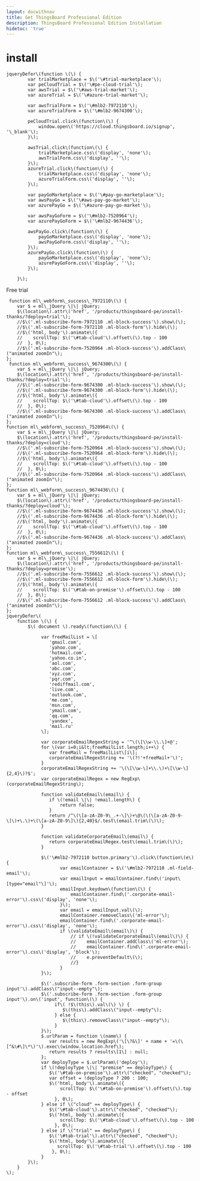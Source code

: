 ```yaml
---
layout: docwithnav
title: Get ThingsBoard Professional Edition
description: ThingsBoard Professional Edition Installation
hidetoc: 'true'
---
```


# install

  
    jqueryDefer\(function \(\) {  
            var trialMarketplace = $\('\#trial-marketplace'\);  
            var peCloudTrial = $\('\#pe-cloud-trial'\);  
            var awsTrial = $\('\#aws-trial-market'\);  
            var azureTrial = $\('\#azure-trial-market'\);  
  
            var awsTrialForm = $\('\#mlb2-7972110'\);              
            var azureTrialForm = $\('\#mlb2-9674300'\);  
  
            peCloudTrial.click\(function\(\) {  
                window.open\('https://cloud.thingsboard.io/signup', '\_blank'\);  
            }\);  
  
            awsTrial.click\(function\(\) {  
                trialMarketplace.css\('display', 'none'\);  
                awsTrialForm.css\('display', ''\);  
            }\);  
            azureTrial.click\(function\(\) {  
                trialMarketplace.css\('display', 'none'\);  
                azureTrialForm.css\('display', ''\);  
            }\);  
  
            var payGoMarketplace = $\('\#pay-go-marketplace'\);  
            var awsPayGo = $\('\#aws-pay-go-market'\);  
            var azurePayGo = $\('\#azure-pay-go-market'\);  
  
            var awsPayGoForm = $\('\#mlb2-7520964'\);              
            var azurePayGoForm = $\('\#mlb2-9674436'\);  
  
            awsPayGo.click\(function\(\) {  
                payGoMarketplace.css\('display', 'none'\);  
                awsPayGoForm.css\('display', ''\);  
            }\);  
            azurePayGo.click\(function\(\) {  
                payGoMarketplace.css\('display', 'none'\);  
                azurePayGoForm.css\('display', ''\);  
            }\);  
  
        }\);  


  Free trial

  
     function ml\_webform\_success\_7972110\(\) {  
        var $ = ml\_jQuery \|\| jQuery;          
        $\(location\).attr\('href', '/products/thingsboard-pe/install-thanks/?deploy=trial'\);  
        //$\('.ml-subscribe-form-7972110 .ml-block-success'\).show\(\);  
        //$\('.ml-subscribe-form-7972110 .ml-block-form'\).hide\(\);  
        //$\('html, body'\).animate\({  
        //    scrollTop: $\('\#tab-cloud'\).offset\(\).top - 100  
        //  }, 0\);  
        //$\('.ml-subscribe-form-7520964 .ml-block-success'\).addClass\("animated zoomIn"\);  
    };  
     function ml\_webform\_success\_9674300\(\) {  
        var $ = ml\_jQuery \|\| jQuery;          
        $\(location\).attr\('href', '/products/thingsboard-pe/install-thanks/?deploy=trial'\);  
        //$\('.ml-subscribe-form-9674300 .ml-block-success'\).show\(\);  
        //$\('.ml-subscribe-form-9674300 .ml-block-form'\).hide\(\);  
        //$\('html, body'\).animate\({  
        //    scrollTop: $\('\#tab-cloud'\).offset\(\).top - 100  
        //  }, 0\);  
        //$\('.ml-subscribe-form-9674300 .ml-block-success'\).addClass\("animated zoomIn"\);  
    };  
    function ml\_webform\_success\_7520964\(\) {  
        var $ = ml\_jQuery \|\| jQuery;          
        $\(location\).attr\('href', '/products/thingsboard-pe/install-thanks/?deploy=cloud'\);  
        //$\('.ml-subscribe-form-7520964 .ml-block-success'\).show\(\);  
        //$\('.ml-subscribe-form-7520964 .ml-block-form'\).hide\(\);  
        //$\('html, body'\).animate\({  
        //    scrollTop: $\('\#tab-cloud'\).offset\(\).top - 100  
        //  }, 0\);  
        //$\('.ml-subscribe-form-7520964 .ml-block-success'\).addClass\("animated zoomIn"\);  
    };  
    function ml\_webform\_success\_9674436\(\) {  
        var $ = ml\_jQuery \|\| jQuery;          
        $\(location\).attr\('href', '/products/thingsboard-pe/install-thanks/?deploy=cloud'\);  
        //$\('.ml-subscribe-form-9674436 .ml-block-success'\).show\(\);  
        //$\('.ml-subscribe-form-9674436 .ml-block-form'\).hide\(\);  
        //$\('html, body'\).animate\({  
        //    scrollTop: $\('\#tab-cloud'\).offset\(\).top - 100  
        //  }, 0\);  
        //$\('.ml-subscribe-form-9674436 .ml-block-success'\).addClass\("animated zoomIn"\);  
    };      
    function ml\_webform\_success\_7556612\(\) {  
        var $ = ml\_jQuery \|\| jQuery;         
        $\(location\).attr\('href', '/products/thingsboard-pe/install-thanks/?deploy=premise'\);  
        //$\('.ml-subscribe-form-7556612 .ml-block-success'\).show\(\);  
        //$\('.ml-subscribe-form-7556612 .ml-block-form'\).hide\(\);  
        //$\('html, body'\).animate\({  
        //    scrollTop: $\('\#tab-on-premise'\).offset\(\).top - 100  
        //  }, 0\);  
        //$\('.ml-subscribe-form-7556612 .ml-block-success'\).addClass\("animated zoomIn"\);  
    };                         
    jqueryDefer\(  
        function \(\) {  
            $\( document \).ready\(function\(\) {  
  
                 var freeMailList = \[  
                    'gmail.com',  
                    'yahoo.com',  
                    'hotmail.com',  
                    'yahoo.co.in',  
                    'aol.com',  
                    'abc.com',  
                    'xyz.com',  
                    'pqr.com',  
                    'rediffmail.com',  
                    'live.com',  
                    'outlook.com',  
                    'me.com',  
                    'msn.com',  
                    'ymail.com',  
                    'qq.com',  
                    'yandex',  
                    'mail.ru'  
                 \];   
  
                 var corporateEmailRegexString = '^\(\[\\w-\\.\]+@';  
                 for \(var i=0;i&lt;freeMailList.length;i++\) {  
                    var freeMail = freeMailList\[i\];  
                    corporateEmailRegexString += '\(?!'+freeMail+'\)';  
                 }                   
                 corporateEmailRegexString += '\(\[\\w-\]+\\.\)+\[\\w-\]{2,4}\)?$';  
                 var corporateEmailRegex = new RegExp\(corporateEmailRegexString\);  
  
                 function validateEmail\(email\) {  
                    if \(!email \|\| !email.length\) {  
                        return false;  
                    }  
                    return /^\(\[a-zA-Z0-9\_.+-\]\)+\@\(\(\[a-zA-Z0-9-\]\)+\.\)+\(\[a-zA-Z0-9\]\){2,40}$/.test\(email.trim\(\)\);  
                 }  
  
                 function validateCorporateEmail\(email\) {  
                    return corporateEmailRegex.test\(email.trim\(\)\);  
                 }  
  
                 $\('\#mlb2-7972110 button.primary'\).click\(function\(e\) {  
                        var emailContainer = $\('\#mlb2-7972110 .ml-field-email'\);  
                        var emailInput = emailContainer.find\('input\[type="email"\]'\);  
                        emailInput.keydown\(function\(\) {  
                            emailContainer.find\('.corporate-email-error'\).css\('display', 'none'\);  
                        }\);  
                        var email = emailInput.val\(\);  
                        emailContainer.removeClass\('ml-error'\);    
                        emailContainer.find\('.corporate-email-error'\).css\('display', 'none'\);  
                        if \(validateEmail\(email\)\) {  
                            // if \(!validateCorporateEmail\(email\)\) {   
                            //    emailContainer.addClass\('ml-error'\);    
                            //    emailContainer.find\('.corporate-email-error'\).css\('display', 'block'\);  
                            //    e.preventDefault\(\);  
                            //}  
                        }  
                 }\);  
  
                 $\('.subscribe-form .form-section .form-group input'\).addClass\("input--empty"\);  
                 $\('.subscribe-form .form-section .form-group input'\).on\('input', function\(\) {  
                      if\( !$\(this\).val\(\) \) {  
                         $\(this\).addClass\("input--empty"\);  
                      } else {  
                         $\(this\).removeClass\("input--empty"\);  
                      }  
                 }\);  
                 $.urlParam = function \(name\) {  
                    var results = new RegExp\('\[\?&\]' + name + '=\(\[^&\#\]\*\)'\).exec\(window.location.href\);  
                    return results ? results\[1\] : null;  
                 };                   
                 var deployType = $.urlParam\('deploy'\);  
                 if \(!deployType \|\| "premise" == deployType\) {  
                    $\('\#tab-on-premise'\).attr\("checked", "checked"\);  
                    var offset = !deployType ? 200 : 100;  
                    $\('html, body'\).animate\({  
                        scrollTop: $\('\#tab-on-premise'\).offset\(\).top - offset  
                      }, 0\);  
                 } else if \("cloud" == deployType\) {  
                    $\('\#tab-cloud'\).attr\("checked", "checked"\);   
                    $\('html, body'\).animate\({  
                        scrollTop: $\('\#tab-cloud'\).offset\(\).top - 100  
                      }, 0\);  
                 } else if \("trial" == deployType\) {  
                    $\('\#tab-trial'\).attr\("checked", "checked"\);   
                    $\('html, body'\).animate\({  
                       scrollTop: $\('\#tab-trial'\).offset\(\).top - 100  
                     }, 0\);  
                 }  
            }\);  
        }  
    \);  


